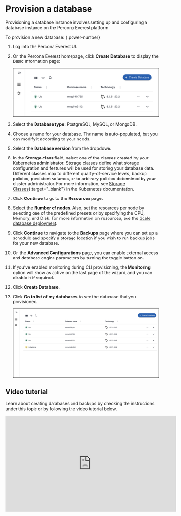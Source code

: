 # Provision a database

Provisioning a database instance involves setting up and configuring a database instance on the Percona Everest platform. 

To provision a new database:
{.power-number}

1. Log into the Percona Everest UI.

2. On the Percona Everest homepage, click **Create Database** to display the Basic information page:

    ![!image](../images/everest_db_provision.png)

3. Select the **Database type**: PostgreSQL, MySQL, or MongoDB.

4. Choose a name for your database. The name is auto-populated, but you can modify it according to your needs.

5. Select the **Database version** from the dropdown.

6. In the **Storage class** field, select one of the classes created by your Kubernetes administrator. Storage classes define what storage configuration and features will be used for storing your database data. Different classes map to different quality-of-service levels, backup policies, persistent volumes, or to arbitrary policies determined by your cluster administrator. For more information, see [Storage Classes](https://kubernetes.io/docs/concepts/storage/storage-classes/){:target="_blank"} in the Kubernetes documentation. 

7. Click **Continue** to go to the **Resources** page.

8. Select the **Number of nodes**. Also, set the resources per node by selecting one of the predefined presets or by specifying the CPU, Memory, and Disk. For more information on resources, see the [Scale database deployment](../use/scaling.md).

9. Click **Continue** to navigate to the **Backups** page where you can set up a schedule and specify a storage location if you wish to run backup jobs for your new database.

10. On the **Advanced Configurations** page, you can enable external access and database engine parameters by turning the toggle button on.

11. If you’ve enabled monitoring during CLI provisioning, the **Monitoring** option will show as active on the last page of the wizard, and you can disable it if required.

12. Click **Create Database**.

13. Click **Go to list of my databases** to see the database that you provisioned.

    ![!image](../images/everest_provisioned_db.png)

## Video tutorial

Learn about creating databases and backups by checking the instructions under this topic or by following the video tutorial below.

<iframe width="560" height="315" src="https://www.youtube.com/embed/vxhNon-el9Q?si=8toRQZ-Z1-prU9vC" title="YouTube video player" frameborder="0" allow="accelerometer; autoplay; clipboard-write; encrypted-media; gyroscope; picture-in-picture; web-share" allowfullscreen></iframe>   